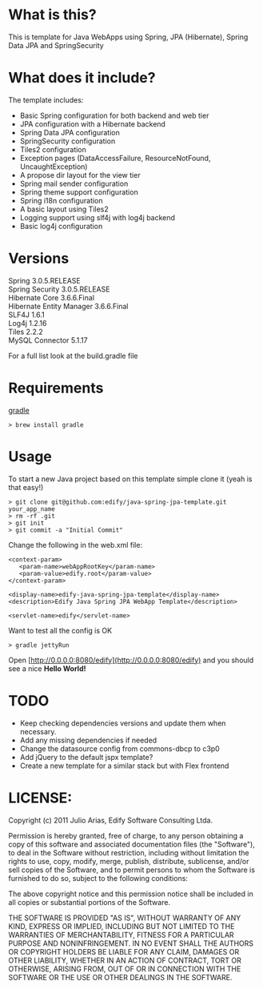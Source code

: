 # What is this?

This is template for Java WebApps using Spring, JPA (Hibernate), Spring Data JPA and SpringSecurity

# What does it include?

The template includes:

* Basic Spring configuration for both backend and web tier
* JPA configuration with a Hibernate backend
* Spring Data JPA configuration
* SpringSecurity configuration
* Tiles2 configuration
* Exception pages (DataAccessFailure, ResourceNotFound, UncaughtException)
* A propose dir layout for the view tier
* Spring mail sender configuration
* Spring theme support configuration
* Spring i18n configuration
* A basic layout using Tiles2
* Logging support using slf4j with log4j backend
* Basic log4j configuration

# Versions

Spring                   3.0.5.RELEASE   
Spring Security          3.0.5.RELEASE   
Hibernate Core           3.6.6.Final   
Hibernate Entity Manager 3.6.6.Final   
SLF4J                    1.6.1   
Log4j                    1.2.16   
Tiles                    2.2.2   
MySQL Connector          5.1.17   

For a full list look at the build.gradle file

# Requirements

[gradle](http://www.gradle.org/)

    > brew install gradle

# Usage

To start a new Java project based on this template simple clone it (yeah is that easy!)

    > git clone git@github.com:edify/java-spring-jpa-template.git your_app_name
    > rm -rf .git
    > git init
    > git commit -a "Initial Commit"

Change the following in the web.xml file:

    <context-param>
       <param-name>webAppRootKey</param-name>
       <param-value>edify.root</param-value>
    </context-param>

    <display-name>edify-java-spring-jpa-template</display-name>
    <description>Edify Java Spring JPA WebApp Template</description>

    <servlet-name>edify</servlet-name>

Want to test all the config is OK

    > gradle jettyRun

Open [http://0.0.0.0:8080/edify](http://0.0.0.0:8080/edify) and you should see a nice **Hello World!**

# TODO

* Keep checking dependencies versions and update them when necessary.
* Add any missing dependencies if needed
* Change the datasource config from commons-dbcp to c3p0
* Add jQuery to the default jspx template?
* Create a new template for a similar stack but with Flex frontend

# LICENSE:

Copyright (c) 2011 Julio Arias, Edify Software Consulting Ltda.

Permission is hereby granted, free of charge, to any person
obtaining a copy of this software and associated documentation
files (the "Software"), to deal in the Software without
restriction, including without limitation the rights to use,
copy, modify, merge, publish, distribute, sublicense, and/or sell
copies of the Software, and to permit persons to whom the
Software is furnished to do so, subject to the following
conditions:

The above copyright notice and this permission notice shall be
included in all copies or substantial portions of the Software.

THE SOFTWARE IS PROVIDED "AS IS", WITHOUT WARRANTY OF ANY KIND,
EXPRESS OR IMPLIED, INCLUDING BUT NOT LIMITED TO THE WARRANTIES
OF MERCHANTABILITY, FITNESS FOR A PARTICULAR PURPOSE AND
NONINFRINGEMENT. IN NO EVENT SHALL THE AUTHORS OR COPYRIGHT
HOLDERS BE LIABLE FOR ANY CLAIM, DAMAGES OR OTHER LIABILITY,
WHETHER IN AN ACTION OF CONTRACT, TORT OR OTHERWISE, ARISING
FROM, OUT OF OR IN CONNECTION WITH THE SOFTWARE OR THE USE OR
OTHER DEALINGS IN THE SOFTWARE.
